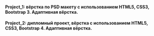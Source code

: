#### Project_1: вёрстка по PSD макету с использованием HTML5, CSS3, Bootstrap 3. Адаптивная вёрстка.

#### Project_2: дипломный проект, вёрстка с использованием HTML5, CSS3, Bootstrap 4. Адаптивная вёрстка.


